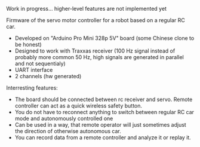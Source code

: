 Work in progress... higher-level features are not implemented yet

Firmware of the servo motor controller for a robot based on a regular RC car.

 - Developed on "Arduino Pro Mini 328p 5V" board (some Chinese clone to be honest)
 - Designed to work with Traxxas receiver (100 Hz signal instead of probably
   more common 50 Hz, high signals are generated in parallel and not
   sequentialy)
 - UART interface
 - 2 channels (hw generated)


Interresting features:

 - The board should be connected between rc receiver and servo. Remote
   controller can act as a quick wireless safety button.
 - You do not have to reconnect anything to switch between regular RC car mode
   and autonomously controlled one
 - Can be used in a way, that remote operator will just sometimes adjust the
   direction of otherwise autonomous car.
 - You can record data from a remote controller and analyze it or replay it.
